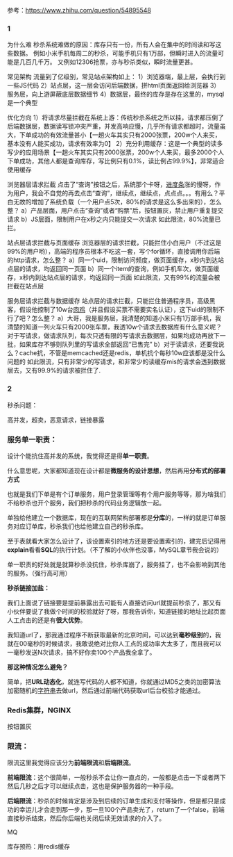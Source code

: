 参考：https://www.zhihu.com/question/54895548



### 1

为什么难 秒杀系统难做的原因：库存只有一份，所有人会在集中的时间读和写这些数据。 例如小米手机每周二的秒杀，可能手机只有1万部，但瞬时进入的流量可能是几百几千万。 又例如12306抢票，亦与秒杀类似，瞬时流量更甚。

常见架构 流量到了亿级别，常见站点架构如上： 1）浏览器端，最上层，会执行到一些JS代码 2）站点层，这一层会访问后端数据，拼html页面返回给浏览器 3）服务层，向上游屏蔽底层数据细节 4）数据层，最终的库存是存在这里的，mysql是一个典型

优化方向 1）将请求尽量拦截在系统上游：传统秒杀系统之所以挂，请求都压倒了后端数据层，数据读写锁冲突严重，并发高响应慢，几乎所有请求都超时，流量虽大，下单成功的有效流量甚小【一趟火车其实只有2000张票，200w个人来买，基本没有人能买成功，请求有效率为0】 2）充分利用缓存：这是一个典型的读多写少的应用场景【一趟火车其实只有2000张票，200w个人来买，最多2000个人下单成功，其他人都是查询库存，写比例只有0.1%，读比例占99.9%】，非常适合使用缓存

浏览器层请求拦截 点击了“查询”按钮之后，系统那个卡呀，[进度条](https://www.zhihu.com/search?q=进度条&search_source=Entity&hybrid_search_source=Entity&hybrid_search_extra={"sourceType"%3A"answer"%2C"sourceId"%3A146924420})涨的慢呀，作为用户，我会不自觉的再去点击“查询”，继续点，继续点，点点点。。。有用么？平白无故的增加了系统负载（一个用户点5次，80%的请求是这么多出来的），怎么整？ a）产品层面，用户点击“查询”或者“购票”后，按钮置灰，禁止用户重复提交请求 b）JS层面，限制用户在x秒之内只能提交一次请求 如此限流，80%流量已拦。

站点层请求拦截与页面缓存 浏览器层的请求拦截，只能拦住小白用户（不过这是99%的用户哟），高端的程序员根本不吃这一套，写个for循环，直接调用你后端的http请求，怎么整？ a）同一个uid，限制访问频度，做页面缓存，x秒内到达站点层的请求，均返回同一页面 b）同一个item的查询，例如手机车次，做页面缓存，x秒内到达站点层的请求，均返回同一页面 如此限流，又有99%的流量会被拦截在站点层



服务层请求拦截与数据缓存 站点层的请求拦截，只能拦住普通程序员，高级黑客，假设他控制了10w台[肉鸡](https://www.zhihu.com/search?q=肉鸡&search_source=Entity&hybrid_search_source=Entity&hybrid_search_extra={"sourceType"%3A"answer"%2C"sourceId"%3A146924420})（并且假设买票不需要实名认证），这下uid的限制不行了吧？怎么整？ a）大哥，我是服务层，我清楚的知道小米只有1万部手机，我清楚的知道一列火车只有2000张车票，我透10w个请求去数据库有什么意义呢？对于写请求，做请求队列，每次只透有限的写请求去数据层，如果均成功再放下一批，如果库存不够则队列里的写请求全部返回“已售完” b）对于读请求，还要我说么？cache抗，不管是memcached还是redis，单机抗个每秒10w应该都是没什么问题的 如此限流，只有非常少的写请求，和非常少的读缓存mis的请求会透到数据层去，又有99.9%的请求被拦住了.

### 2

秒杀问题：

高并发，超卖，恶意请求，链接暴露

### **服务单一职责：**

设计个能抗住高并发的系统，我觉得还是得**单一职责**。

什么意思呢，大家都知道现在设计都是**微服务的设计思想**，然后再用**分布式的部署方式**

也就是我们下单是有个订单服务，用户登录管理等有个用户服务等等，那为啥我们不给秒杀也开个服务，我们把秒杀的代码业务逻辑放一起。

单独给他建立一个数据库，现在的互联网架构部署都是**分库**的，一样的就是订单服务对应订单库，秒杀我们也给他建立自己的秒杀库。

至于表就看大家怎么设计了，该设置索引的地方还是要设置索引的，建完后记得用**explain**看看**SQL**的执行计划。（不了解的小伙伴也没事，MySQL章节我会说的）

单一职责的好处就是就算秒杀没抗住，秒杀库崩了，服务挂了，也不会影响到其他的服务。（强行高可用）

**秒杀链接加盐：**

我们上面说了链接要是提前暴露出去可能有人直接访问url就提前秒杀了，那又有小伙伴要说了我做个时间的校验就好了呀，那我告诉你，知道链接的地址比起页面人工点击的还是有**很大优势**。

我知道url了，那我通过程序不断获取最新的北京时间，可以达到**毫秒级别**的，我就在00毫秒的时候请求，我敢说绝对比你人工点的成功率大太多了，而且我可以一毫秒发送N次请求，搞不好你卖100个产品我全拿了。

**那这种情况怎么避免？**

简单，把**URL动态化**，就连写代码的人都不知道，你就通过MD5之类的加密算法加密随机的[字符串](https://www.zhihu.com/search?q=字符串&search_source=Entity&hybrid_search_source=Entity&hybrid_search_extra={"sourceType"%3A"answer"%2C"sourceId"%3A923987542})去做url，然后通过前端代码获取url后台校验才能通过。

### **Redis集群**，NGINX

按钮置灰

### **限流：**

限流这里我觉得应该分为**前端限流**和**后端限流**。

**前端限流**：这个很简单，一般秒杀不会让你一直点的，一般都是点击一下或者两下然后几秒之后才可以继续点击，这也是保护服务器的一种手段。

**后端限流**：秒杀的时候肯定是涉及到后续的订单生成和支付等操作，但是都只是成功的幸运儿才会走到那一步，那一旦100个产品卖光了，return了一个false，前端直接秒杀结束，然后你后端也关闭后续无效请求的介入了。

MQ

库存预热：用redis缓存











